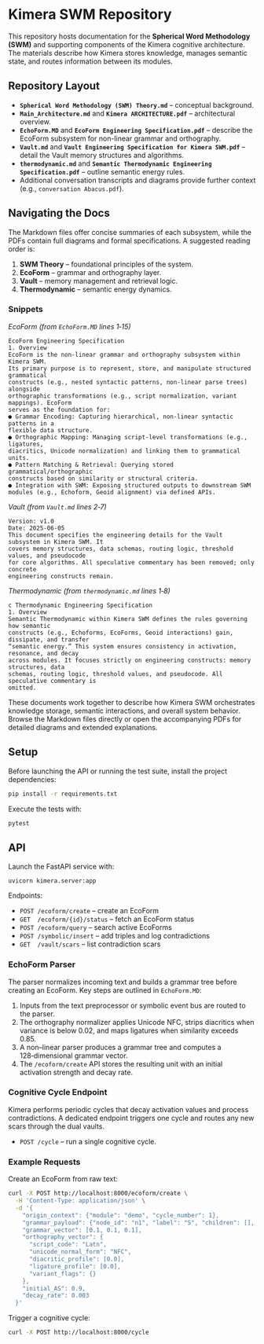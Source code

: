 # Kimera SWM Repository

This repository hosts documentation for the **Spherical Word Methodology (SWM)** and supporting components of the Kimera cognitive architecture.  The materials describe how Kimera stores knowledge, manages semantic state, and routes information between its modules.

## Repository Layout

- **`Spherical Word Methodology (SWM) Theory.md`** – conceptual background.
- **`Main_Architecture.md`** and **`Kimera ARCHITECTURE.pdf`** – architectural overview.
- **`EchoForm.MD`** and **`EcoForm Engineering Specification.pdf`** – describe the EcoForm subsystem for non-linear grammar and orthography.
- **`Vault.md`** and **`Vault Engineering Specification for Kimera SWM.pdf`** – detail the Vault memory structures and algorithms.
- **`thermodynamic.md`** and **`Semantic Thermodynamic Engineering Specification.pdf`** – outline semantic energy rules.
- Additional conversation transcripts and diagrams provide further context (e.g., `conversation Abacus.pdf`).

## Navigating the Docs

The Markdown files offer concise summaries of each subsystem, while the PDFs contain full diagrams and formal specifications.  A suggested reading order is:

1. **SWM Theory** – foundational principles of the system.
2. **EcoForm** – grammar and orthography layer.
3. **Vault** – memory management and retrieval logic.
4. **Thermodynamic** – semantic energy dynamics.

### Snippets

*EcoForm (from `EchoForm.MD` lines 1‑15)*
```
EcoForm Engineering Specification
1. Overview
EcoForm is the non-linear grammar and orthography subsystem within Kimera SWM.
Its primary purpose is to represent, store, and manipulate structured grammatical
constructs (e.g., nested syntactic patterns, non-linear parse trees) alongside
orthographic transformations (e.g., script normalization, variant mappings). EcoForm
serves as the foundation for:
● Grammar Encoding: Capturing hierarchical, non-linear syntactic patterns in a
flexible data structure.
● Orthographic Mapping: Managing script-level transformations (e.g., ligatures,
diacritics, Unicode normalization) and linking them to grammatical units.
● Pattern Matching & Retrieval: Querying stored grammatical/orthographic
constructs based on similarity or structural criteria.
● Integration with SWM: Exposing structured outputs to downstream SWM
modules (e.g., Echoform, Geoid alignment) via defined APIs.
```

*Vault (from `Vault.md` lines 2‑7)*
```
Version: v1.0
Date: 2025-06-05
This document specifies the engineering details for the Vault subsystem in Kimera SWM. It
covers memory structures, data schemas, routing logic, threshold values, and pseudocode
for core algorithms. All speculative commentary has been removed; only concrete
engineering constructs remain.
```

*Thermodynamic (from `thermodynamic.md` lines 1‑8)*
```
c Thermodynamic Engineering Specification
1. Overview
Semantic Thermodynamic within Kimera SWM defines the rules governing how semantic
constructs (e.g., Echoforms, EcoForms, Geoid interactions) gain, dissipate, and transfer
“semantic energy.” This system ensures consistency in activation, resonance, and decay
across modules. It focuses strictly on engineering constructs: memory structures, data
schemas, routing logic, threshold values, and pseudocode. All speculative commentary is
omitted.
```

These documents work together to describe how Kimera SWM orchestrates knowledge storage, semantic interactions, and overall system behavior.  Browse the Markdown files directly or open the accompanying PDFs for detailed diagrams and extended explanations.

## Setup

Before launching the API or running the test suite, install the project dependencies:

```bash
pip install -r requirements.txt
```

Execute the tests with:

```bash
pytest
```

## API

Launch the FastAPI service with:

```
uvicorn kimera.server:app
```

Endpoints:

- `POST /ecoform/create` – create an EcoForm
- `GET  /ecoform/{id}/status` – fetch an EcoForm status
- `POST /ecoform/query` – search active EcoForms
- `POST /symbolic/insert` – add triples and log contradictions
- `GET  /vault/scars` – list contradiction scars

### EchoForm Parser

The parser normalizes incoming text and builds a grammar tree before creating an EcoForm. Key steps are outlined in `EchoForm.MD`:
1. Inputs from the text preprocessor or symbolic event bus are routed to the parser.
2. The orthography normalizer applies Unicode NFC, strips diacritics when variance is below 0.02, and maps ligatures when similarity exceeds 0.85.
3. A non–linear parser produces a grammar tree and computes a 128‑dimensional grammar vector.
4. The `/ecoform/create` API stores the resulting unit with an initial activation strength and decay rate.

### Cognitive Cycle Endpoint

Kimera performs periodic cycles that decay activation values and process contradictions. A dedicated endpoint triggers one cycle and routes any new scars through the dual vaults.

- `POST /cycle` – run a single cognitive cycle.

### Example Requests

Create an EcoForm from raw text:
```bash
curl -X POST http://localhost:8000/ecoform/create \
  -H 'Content-Type: application/json' \
  -d '{
    "origin_context": {"module": "demo", "cycle_number": 1},
    "grammar_payload": {"node_id": "n1", "label": "S", "children": [], "features": {}},
    "grammar_vector": [0.1, 0.1, 0.1],
    "orthography_vector": {
      "script_code": "Latn",
      "unicode_normal_form": "NFC",
      "diacritic_profile": [0.0],
      "ligature_profile": [0.0],
      "variant_flags": {}
    },
    "initial_AS": 0.9,
    "decay_rate": 0.003
  }'
```

Trigger a cognitive cycle:
```bash
curl -X POST http://localhost:8000/cycle
```
